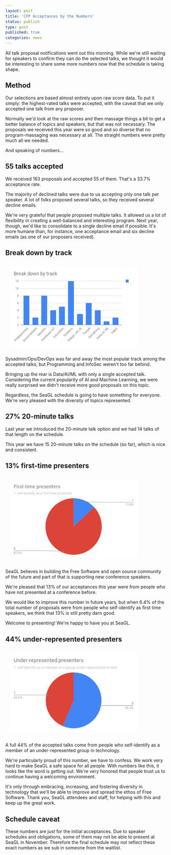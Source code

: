 ```yaml
---
layout: post
title: 'CFP Acceptances by the Numbers'
status: publish
type: post
published: true
categories: news
---
```


All talk proposal notifications went out this morning. While we're still waiting for speakers to confirm they can do the selected talks, we thought it would be interesting to share some more numbers now that the schedule is taking shape.

## Method

Our selections are based almost entirely upon raw score data. To put it simply: the highest-rated talks were accepted, with the caveat that we only accepted one talk from any proposer.

Normally we'd look at the raw scores and then massage things a bit to get a better balance of topics and speakers, but that was not necessary. The proposals we received this year were so good and so diverse that no program-massaging was necessary at all. The straight numbers were pretty much all we needed.

And speaking of numbers…

## 55 talks accepted

We received 163 proposals and accepted 55 of them. That's a 33.7% acceptance rate.

The majority of declined talks were due to us accepting only one talk per speaker. A lot of folks proposed several talks, so they received several decline emails.

We're _very_ grateful that people proposed multiple talks. It allowed us a lot of flexibility in creating a well-balanced and interesting program. Next year, though, we'd like to consolidate to a single decline email if possible. It's more humane than, for instance, one acceptance email and six decline emails (as one of our proposers received).

## Break down by track

<a href="/img/posts/seagl2018-tracks.png"><img src="/img/posts/seagl2018-tracks.png" style="margin:1em; align:left;width:400px;" alt="Bar chart of accepted talks, broken down by track" /></a>

Sysadmin/Ops/DevOps was far and away the most popular track among the accepted talks, but Programming and InfoSec weren't too far behind. 

Bringing up the rear is Data/AI/ML with only a single accepted talk. Considering the current popularity of AI and Machine Learning, we were really surprised we didn't receive more good proposals on this topic.

Regardless, the SeaGL schedule is going to have something for everyone. We're very pleased with the diversity of topics represented.

## 27% 20-minute talks

Last year we introduced the 20-minute talk option and we had 14 talks of that length on the schedule.

This year we have 15 20-minute talks on the schedule (so far), which is nice and consistent.

## 13% first-time presenters

<a href="/img/posts/seagl2018-1sttimers.png"><img src="/img/posts/seagl2018-1sttimers.png" style="margin:1em; align:left;width:400px;" alt="Pie chart of first time presenter stats showing 13% of accepted SeaGL 2018 presenters are new to tech conference speaking" /></a>

SeaGL believes in building the Free Software and open source community of the future and part of that is supporting new conference speakers.

We're pleased that 13% of our acceptances this year were from people who have not presented at a conference before.

We would like to improve this number in future years, but when 6.4% of the total number of proposals were from people who self-identify as first time speakers, we think that 13% is still pretty darn good.

Welcome to presenting! We're happy to have you at SeaGL.

## 44% under-represented presenters

<a href="/img/posts/seagl2018-diversity.png"><img src="/img/posts/seagl2018-diversity.png" style="margin:1em; align:left;width:400px;" alt="Pie chart of diversity stats showing 44% of accepted SeaGL 2018 presenters self-identify as a member of a group that's under-represented in technology." /></a>

A full 44% of the accepted talks come from people who self-identify as a member of an under-represented group in technology.

We're particularly proud of this number, we have to confess. We work very hard to make SeaGL a safe space for all people. With numbers like this, it looks like the word is getting out. We're very honored that people trust us to continue having a welcoming environment.

It's only through embracing, increasing, and fostering diversity in technology that we'll be able to improve and spread the ethos of Free Software. Thank you, SeaGL attendees and staff, for helping with this and keep up the great work.

## Schedule caveat

These numbers are just for the initial acceptances. Due to speaker schedules and obligations, some of them may not be able to present at SeaGL in November. Therefore the final schedule may not reflect these exact numbers as we sub in someone from the waitlist.
